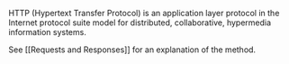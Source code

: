 HTTP (Hypertext Transfer Protocol) is an application layer protocol in the Internet protocol suite model for distributed, collaborative, hypermedia information systems.

See [[Requests and Responses]] for an explanation of the method.